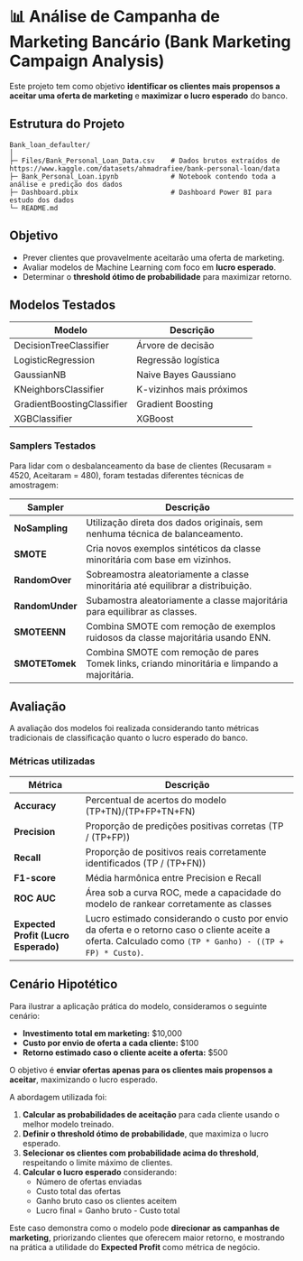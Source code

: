 # 📊 Análise de Campanha de Marketing Bancário (Bank Marketing Campaign Analysis)

Este projeto tem como objetivo **identificar os clientes mais propensos a aceitar uma oferta de marketing** e **maximizar o lucro esperado** do banco.

## Estrutura do Projeto

```plaintext
Bank_loan_defaulter/
│
├─ Files/Bank_Personal_Loan_Data.csv    # Dados brutos extraídos de https://www.kaggle.com/datasets/ahmadrafiee/bank-personal-loan/data
├─ Bank_Personal_Loan.ipynb             # Notebook contendo toda a análise e predição dos dados
├─ Dashboard.pbix                       # Dashboard Power BI para estudo dos dados
└─ README.md
```  

## Objetivo

- Prever clientes que provavelmente aceitarão uma oferta de marketing.
- Avaliar modelos de Machine Learning com foco em **lucro esperado**.
- Determinar o **threshold ótimo de probabilidade** para maximizar retorno.

## Modelos Testados

| Modelo | Descrição |
|--------|-----------|
| DecisionTreeClassifier | Árvore de decisão |
| LogisticRegression | Regressão logística |
| GaussianNB | Naive Bayes Gaussiano |
| KNeighborsClassifier | K-vizinhos mais próximos |
| GradientBoostingClassifier | Gradient Boosting |
| XGBClassifier | XGBoost |

### Samplers Testados

Para lidar com o desbalanceamento da base de clientes (Recusaram = 4520, Aceitaram = 480), foram testadas diferentes técnicas de amostragem:

| Sampler | Descrição |
|---------|-----------|
| **NoSampling** | Utilização direta dos dados originais, sem nenhuma técnica de balanceamento. |
| **SMOTE** | Cria novos exemplos sintéticos da classe minoritária com base em vizinhos. |
| **RandomOver** | Sobreamostra aleatoriamente a classe minoritária até equilibrar a distribuição. |
| **RandomUnder** | Subamostra aleatoriamente a classe majoritária para equilibrar as classes. |
| **SMOTEENN** | Combina SMOTE com remoção de exemplos ruidosos da classe majoritária usando ENN. |
| **SMOTETomek** | Combina SMOTE com remoção de pares Tomek links, criando minoritária e limpando a majoritária. |

## Avaliação

A avaliação dos modelos foi realizada considerando tanto métricas tradicionais de classificação quanto o lucro esperado do banco.  

### Métricas utilizadas

| Métrica | Descrição |
|---------|-----------|
| **Accuracy** | Percentual de acertos do modelo (TP+TN)/(TP+FP+TN+FN) |
| **Precision** | Proporção de predições positivas corretas (TP / (TP+FP)) |
| **Recall** | Proporção de positivos reais corretamente identificados (TP / (TP+FN)) |
| **F1-score** | Média harmônica entre Precision e Recall |
| **ROC AUC** | Área sob a curva ROC, mede a capacidade do modelo de rankear corretamente as classes |
| **Expected Profit (Lucro Esperado)** | Lucro estimado considerando o custo por envio da oferta e o retorno caso o cliente aceite a oferta. Calculado como `(TP * Ganho) - ((TP + FP) * Custo)`. |

## Cenário Hipotético

Para ilustrar a aplicação prática do modelo, consideramos o seguinte cenário:

- **Investimento total em marketing:** $10,000  
- **Custo por envio de oferta a cada cliente:** $100  
- **Retorno estimado caso o cliente aceite a oferta:** $500 

O objetivo é **enviar ofertas apenas para os clientes mais propensos a aceitar**, maximizando o lucro esperado.  

A abordagem utilizada foi:

1. **Calcular as probabilidades de aceitação** para cada cliente usando o melhor modelo treinado.  
2. **Definir o threshold ótimo de probabilidade**, que maximiza o lucro esperado.  
3. **Selecionar os clientes com probabilidade acima do threshold**, respeitando o limite máximo de clientes.  
4. **Calcular o lucro esperado** considerando:
   - Número de ofertas enviadas  
   - Custo total das ofertas  
   - Ganho bruto caso os clientes aceitem  
   - Lucro final = Ganho bruto - Custo total  

Este caso demonstra como o modelo pode **direcionar as campanhas de marketing**, priorizando clientes que oferecem maior retorno, e mostrando na prática a utilidade do **Expected Profit** como métrica de negócio.